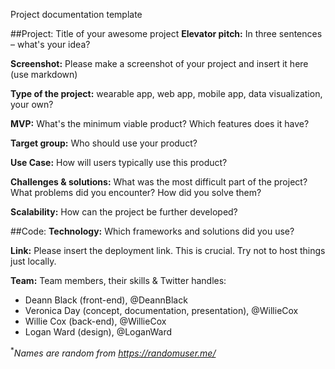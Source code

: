 Project documentation template

##Project: Title of your awesome project
**Elevator pitch:** In three sentences – what's your idea?

**Screenshot:** Please make a screenshot of your project and insert it here (use markdown)

**Type of the project:** wearable app, web app, mobile app, data visualization, your own?

**MVP:** What's the minimum viable product? Which features does it have?

**Target group:** Who should use your product?

**Use Case:** How will users typically use this product?

**Challenges & solutions:** What was the most difficult part of the project? What problems did you encounter? How did you solve them?

**Scalability:** How can the project be further developed?

##Code:
**Technology:** Which frameworks and solutions did you use?

**Link:** Please insert the deployment link. This is crucial. Try not to host things just locally.

**Team:**
Team members, their skills & Twitter handles:
- Deann Black (front-end), @DeannBlack
- Veronica Day (concept, documentation, presentation), @WillieCox
- Willie Cox (back-end), @WillieCox
- Logan Ward (design), @LoganWard

<sup>&#42;</sup >*Names are random from https://randomuser.me/*